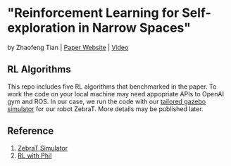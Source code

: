 # "Reinforcement Learning for Self-exploration in Narrow Spaces"
by Zhaofeng Tian | [Paper Website](https://sites.google.com/view/rl4exploration) | [Video](https://youtu.be/7TB-1-NkQPw)

## RL Algorithms
This repo includes five RL algorithms that benchmarked in the paper. 
To work the code on your local machine may need appopriate APIs to OpenAI gym and ROS. 
In our case, we run the code with our [tailored gazebo simulator](https://github.com/Zhaofeng-Tian/ZebraT-Simulator) for our robot ZebraT.
More details may be published later.

## Reference
1. [ZebraT Simulator](https://github.com/Zhaofeng-Tian/ZebraT-Simulator)
2. [RL with Phil](https://www.youtube.com/c/MachineLearningwithPhil)
